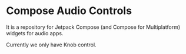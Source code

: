 # Compose Audio Controls

It is a repository for Jetpack Compose (and Compose for Multiplatform) widgets
for audio apps.

Currently we only have Knob control.
